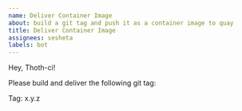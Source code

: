 ```yaml
---
name: Deliver Container Image
about: build a git tag and push it as a container image to quay
title: Deliver Container Image
assignees: sesheta
labels: bot
---
```


Hey, Thoth-ci!

Please build and deliver the following git tag:

Tag: x.y.z
